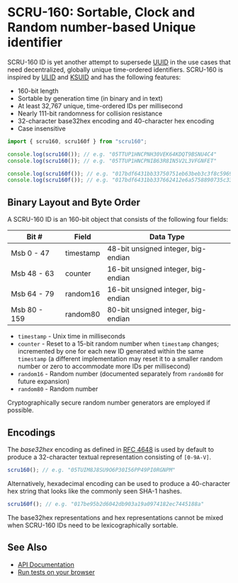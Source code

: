 # SCRU-160: Sortable, Clock and Random number-based Unique identifier

SCRU-160 ID is yet another attempt to supersede [UUID] in the use cases that
need decentralized, globally unique time-ordered identifiers. SCRU-160 is
inspired by [ULID] and [KSUID] and has the following features:

- 160-bit length
- Sortable by generation time (in binary and in text)
- At least 32,767 unique, time-ordered IDs per millisecond
- Nearly 111-bit randomness for collision resistance
- 32-character base32hex encoding and 40-character hex encoding
- Case insensitive

```javascript
import { scru160, scru160f } from "scru160";

console.log(scru160()); // e.g. "05TTUP1HNCPNH30VEK64KDQT9BSNU4C4"
console.log(scru160()); // e.g. "05TTUP1HNCPNIB63R8IN5V2L3VFGNFET"

console.log(scru160f()); // e.g. "017bdf6431bb33750751eb63beb3c3f8c5969d86"
console.log(scru160f()); // e.g. "017bdf6431bb337662412e6a5758890735c33c2b"
```

[uuid]: https://en.wikipedia.org/wiki/Universally_unique_identifier
[ulid]: https://github.com/ulid/spec
[ksuid]: https://github.com/segmentio/ksuid

## Binary Layout and Byte Order

A SCRU-160 ID is an 160-bit object that consists of the following four fields:

| Bit #        | Field     | Data Type                           |
| ------------ | --------- | ----------------------------------- |
| Msb 0 - 47   | timestamp | 48-bit unsigned integer, big-endian |
| Msb 48 - 63  | counter   | 16-bit unsigned integer, big-endian |
| Msb 64 - 79  | random16  | 16-bit unsigned integer, big-endian |
| Msb 80 - 159 | random80  | 80-bit unsigned integer, big-endian |

- `timestamp` - Unix time in milliseconds
- `counter` - Reset to a 15-bit random number when `timestamp` changes;
  incremented by one for each new ID generated within the same `timestamp` (a
  different implementation may reset it to a smaller random number or zero to
  accommodate more IDs per millisecond)
- `random16` - Random number (documented separately from `random80` for future
  expansion)
- `random80` - Random number

Cryptographically secure random number generators are employed if possible.

## Encodings

The _base32hex_ encoding as defined in [RFC 4648] is used by default to produce
a 32-character textual representation consisting of `[0-9A-V]`.

[rfc 4648]: https://datatracker.ietf.org/doc/html/rfc4648

```javascript
scru160(); // e.g. "05TUIM8J8SU9O6P30I56PP49PI0RGNPM"
```

Alternatively, hexadecimal encoding can be used to produce a 40-character hex
string that looks like the commonly seen SHA-1 hashes.

```javascript
scru160f(); // e.g. "017be95b2d6042db903a19a0974182ec7445188a"
```

The base32hex representations and hex representations cannot be mixed when
SCRU-160 IDs need to be lexicographically sortable.

## See Also

- [API Documentation](https://scru160.github.io/javascript/docs/)
- [Run tests on your browser](https://scru160.github.io/javascript/test/)

